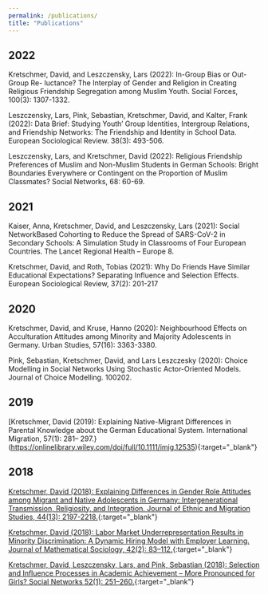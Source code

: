 ```yaml
---
permalink: /publications/
title: "Publications"
---
```


## 2022

Kretschmer, David, and Leszczensky, Lars (2022): In-Group Bias or Out-Group Re- luctance? The Interplay of Gender and Religion in Creating Religious Friendship Segregation among Muslim Youth. Social Forces, 100(3): 1307-1332.

Leszczensky, Lars, Pink, Sebastian, Kretschmer, David, and Kalter, Frank (2022): Data Brief: Studying Youth’ Group Identities, Intergroup Relations, and Friendship Networks: The Friendship and Identity in School Data. European Sociological Review. 38(3): 493-506.

Leszczensky, Lars, and Kretschmer, David (2022): Religious Friendship Preferences of Muslim and Non-Muslim Students in German Schools: Bright Boundaries Everywhere or Contingent on the Proportion of Muslim Classmates? Social Networks, 68: 60-69.

## 2021

Kaiser, Anna, Kretschmer, David, and Leszczensky, Lars (2021): Social NetworkBased Cohorting to Reduce the Spread of SARS-CoV-2 in Secondary Schools: A Simulation Study in Classrooms of Four European Countries. The Lancet Regional Health – Europe 8.

Kretschmer, David, and Roth, Tobias (2021): Why Do Friends Have Similar Educational Expectations? Separating Influence and Selection Effects. European Sociological Review, 37(2): 201-217

## 2020

Kretschmer, David, and Kruse, Hanno (2020): Neighbourhood Effects on Acculturation Attitudes among Minority and Majority Adolescents in Germany. Urban Studies, 57(16): 3363-3380.

Pink, Sebastian, Kretschmer, David, and Lars Leszczesky (2020): Choice Modelling in Social Networks Using Stochastic Actor-Oriented Models. Journal of Choice Modelling. 100202.

## 2019

[Kretschmer, David (2019): Explaining Native-Migrant Differences in Parental Knowledge about the German Educational System. International Migration, 57(1): 281– 297.}(https://onlinelibrary.wiley.com/doi/full/10.1111/imig.12535){:target="_blank"}

## 2018

[Kretschmer, David (2018): Explaining Differences in Gender Role Attitudes among Migrant and Native Adolescents in Germany: Intergenerational Transmission, Religiosity, and Integration. Journal of Ethnic and Migration Studies, 44(13): 2197-2218.](https://www.tandfonline.com/doi/full/10.1080/1369183X.2017.1388159){:target="_blank"}

[Kretschmer, David (2018): Labor Market Underrepresentation Results in Minority Discrimination: A Dynamic Hiring Model with Employer Learning. Journal of Mathematical Sociology, 42(2): 83–112.](https://www.tandfonline.com/doi/full/10.1080/0022250X.2018.1425299){:target="_blank"}

[Kretschmer, David, Leszczensky, Lars, and Pink, Sebastian (2018): Selection and Influence Processes in Academic Achievement – More Pronounced for Girls? Social Networks 52(1): 251–260.](https://www.sciencedirect.com/science/article/abs/pii/S0378873316304890){:target="_blank"}
